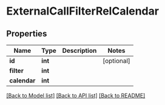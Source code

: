 # ExternalCallFilterRelCalendar

## Properties
Name | Type | Description | Notes
------------ | ------------- | ------------- | -------------
**id** | **int** |  | [optional] 
**filter** | **int** |  | 
**calendar** | **int** |  | 

[[Back to Model list]](../README.md#documentation-for-models) [[Back to API list]](../README.md#documentation-for-api-endpoints) [[Back to README]](../README.md)


